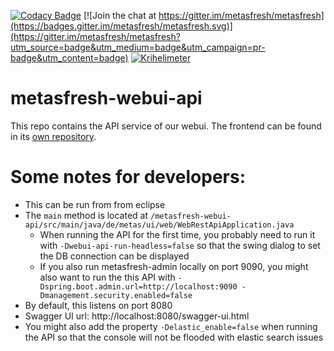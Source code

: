 [![Codacy Badge](https://api.codacy.com/project/badge/Grade/39f7f2f16c634233aae159c219169b7b)](https://www.codacy.com/app/metasfresh/metasfresh-webui?utm_source=github.com&amp;utm_medium=referral&amp;utm_content=metasfresh/metasfresh-webui&amp;utm_campaign=Badge_Grade)
[![Join the chat at https://gitter.im/metasfresh/metasfresh](https://badges.gitter.im/metasfresh/metasfresh.svg)](https://gitter.im/metasfresh/metasfresh?utm_source=badge&utm_medium=badge&utm_campaign=pr-badge&utm_content=badge)
[![Krihelimeter](http://krihelinator.xyz/badge/metasfresh/metasfresh-webui-api)](http://krihelinator.xyz)

# metasfresh-webui-api

This repo contains the API service of our webui. The frontend can be found in its [own repository](https://github.com/metasfresh/metasfresh-webui-frontend).

# Some notes for developers:

* This can be run from from eclipse
* The `main` method is located at `/metasfresh-webui-api/src/main/java/de/metas/ui/web/WebRestApiApplication.java`
  * When running the API for the first time, you probably need to run it with `-Dwebui-api-run-headless=false` so that the swing dialog to set the DB connection can be displayed
  * If you also run metasfresh-admin locally on port 9090, you might also want to run the this API with `-Dspring.boot.admin.url=http://localhost:9090 -Dmanagement.security.enabled=false`
* By default, this listens on port 8080
* Swagger UI url: http://localhost:8080/swagger-ui.html
* You might also add the property `-Delastic_enable=false` when running the API so that the console will not be flooded with elastic search issues

